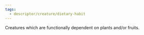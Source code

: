 ```yaml
---
tags:
  - descriptor/creature/dietary-habit
---
```

Creatures which are functionally dependent on plants and/or fruits.